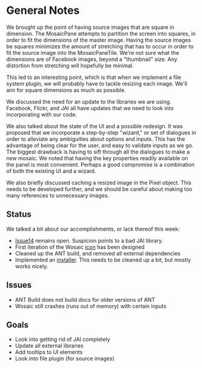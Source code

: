 # General Notes #

We brought up the point of having source images that are square in dimension.  The MosaicPane attempts to partition the screen into squares, in order to fit the dimensions of the master image.  Having the source images be squares minimizes the amount of stretching that has to occur in order to fit the source image into the MosaicPaneTile.  We're not sure what the dimensions are of Facebook images, beyond a "thumbnail" size.  Any distortion from stretching will hopefully be minimal.

This led to an interesting point, which is that when we implement a file system plugin, we will probably have to tackle resizing each image.  We'll aim for square dimensions as much as possible.

We discussed the need for an update to the libraries we are using.  Facebook, Flickr, and JAI all have updates that we need to look into incorporating with our code.

We also talked about the state of the UI and a possible redesign.  It was proposed that we incorporate a step-by-step "wizard," or set of dialogues in order to alleviate any ambiguities about options and inputs.  This has the advantage of being clear for the user, and easy to validate inputs as we go.  The biggest drawback is having to sift through all the dialogues to make a new mosaic.  We noted that having the key properties readily available on the panel is most convenient.  Perhaps a good compromise is a combination of both the existing UI and a wizard.

We also briefly discussed caching a resized image in the Pixel object.  This needs to be developed further, and we should be careful about making too many references to unnecessary images.

## Status ##

We talked a bit about our accomplishments, or lack thereof this week:

  * [Issue14](http://code.google.com/p/wosaic/issues/detail?id=14) remains open.  Suspicion points to a bad JAI library.
  * First iteration of the Wosaic [icon](http://code.google.com/p/wosaic/downloads/detail?name=logo.png&can=2&q=#makechanges) has been designed
  * Cleaned up the ANT build, and removed all external dependencies
  * Implemented an [installer](http://izpack.org/).  This needs to be cleaned up a bit, but mostly works nicely.

## Issues ##

  * ANT Build does not build docs for older versions of ANT
  * Wosaic still crashes (runs out of memory) with certain inputs

## Goals ##

  * Look into getting rid of JAI completely
  * Update all external libraries
  * Add tooltips to UI elements
  * Look into file plugin (for source images)
